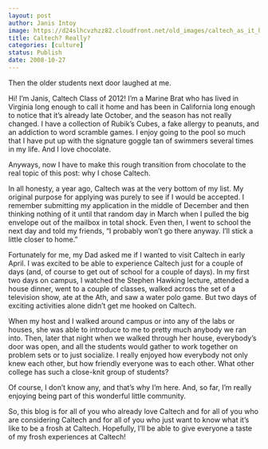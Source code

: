 ```yaml
---
layout: post
author: Janis Intoy
image: https://d24slhcvzhzz82.cloudfront.net/old_images/caltech_as_it_happens/images/2008/10/28/transom_2.jpg
title: Caltech? Really?
categories: [culture]
status: Publish
date: 2008-10-27
---
```


Then the older students next door laughed at me.

Hi! I’m Janis, Caltech Class of 2012! I’m a Marine Brat who has lived in Virginia long enough to call it home and has been in California long enough to notice that it’s already late October, and the season has not really changed. I have a collection of Rubik’s Cubes, a fake allergy to peanuts, and an addiction to word scramble games. I enjoy going to the pool so much that I have put up with the signature goggle tan of swimmers several times in my life. And I love chocolate.

Anyways, now I have to make this rough transition from chocolate to the real topic of this post: why I chose Caltech.

In all honesty, a year ago, Caltech was at the very bottom of my list. My original purpose for applying was purely to see if I would be accepted. I remember submitting my application in the middle of December and then thinking nothing of it until that random day in March when I pulled the big envelope out of the mailbox in total shock. Even then, I went to school the next day and told my friends, “I probably won’t go there anyway. I’ll stick a little closer to home.”

Fortunately for me, my Dad asked me if I wanted to visit Caltech in early April. I was excited to be able to experience Caltech just for a couple of days (and, of course to get out of school for a couple of days). In my first two days on campus, I watched the Stephen Hawking lecture, attended a house dinner, went to a couple of classes, walked across the set of a television show, ate at the Ath, and saw a water polo game. But two days of exciting activities alone didn’t get me hooked on Caltech.

When my host and I walked around campus or into any of the labs or houses, she was able to introduce to me to pretty much anybody we ran into. Then, later that night when we walked through her house, everybody’s door was open, and all the students would gather to work together on problem sets or to just socialize. I really enjoyed how everybody not only knew each other, but how friendly everyone was to each other. What other college has such a close-knit group of students?

Of course, I don’t know any, and that’s why I’m here. And, so far, I’m really enjoying being part of this wonderful little community. 

So, this blog is for all of you who already love Caltech and for all of you who are considering Caltech and for all of you who just want to know what it’s like to be a frosh at Caltech. Hopefully, I’ll be able to give everyone a taste of my frosh experiences at Caltech!
